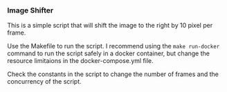 ### Image Shifter

This is a simple script that will shift the image to the right by 10 pixel per frame.

Use the Makefile to run the script. I recommend using the `make run-docker` command to run the script safely in a docker container, but change the resource limitaions in the docker-compose.yml file.

Check the constants in the script to change the number of frames and the concurrency of the script.